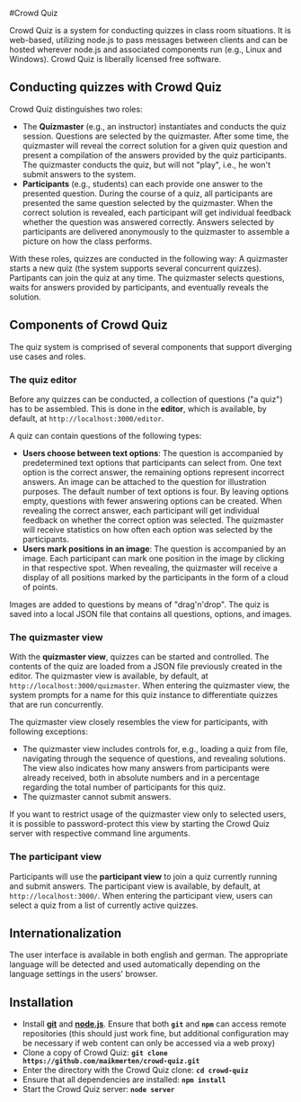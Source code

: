 #Crowd Quiz

Crowd Quiz is a system for conducting quizzes in class room situations. It is web-based, utilizing node.js to pass messages between clients and can be hosted wherever node.js and associated components run (e.g., Linux and Windows). Crowd Quiz is liberally licensed free software.

## Conducting quizzes with Crowd Quiz

Crowd Quiz distinguishes two roles:

* The **Quizmaster** (e.g., an instructor) instantiates and conducts the quiz session. Questions are selected by the quizmaster. After some time, the quizmaster will reveal the correct solution for a given quiz question and present a compilation of the answers provided by the quiz participants. The quizmaster conducts the quiz, but will not "play", i.e., he won't submit answers to the system.
* **Participants** (e.g., students) can each provide one answer to the presented question. During the course of a quiz, all participants are presented the same question selected by the quizmaster. When the correct solution is revealed, each participant will get individual feedback whether the question was answered correctly. Answers selected by participants are  delivered anonymously to the quizmaster to assemble a picture on how the class performs.

With these roles, quizzes are conducted in the following way: A quizmaster starts a new quiz (the system supports several concurrent quizzes). Partipants can join the quiz at any time. The quizmaster selects questions, waits for answers provided by participants, and eventually reveals the solution.


## Components of Crowd Quiz

The quiz system is comprised of several components that support diverging use cases and roles.

### The quiz editor

Before any quizzes can be conducted, a collection of questions ("a quiz") has to be assembled. This is done in the **editor**, which is available, by default, at `http://localhost:3000/editor`.


A quiz can contain questions of the following types:

 * **Users choose between text options**: The question is accompanied by predetermined text options that participants can select from. One text option is the correct answer, the remaining options represent incorrect answers. An image can be attached to the question for illustration purposes. The default number of text options is four. By leaving options empty, questions with fewer answering options can be created. When revealing the correct answer, each participant will get individual feedback on whether the correct option was selected. The quizmaster will receive statistics on how often each option was selected by the participants.
 * **Users mark positions in an image**: The question is accompanied by an image. Each participant can mark one position in the image by clicking in that respective spot. When revealing, the quizmaster will receive a display of all positions marked by the participants in the form of a cloud of points.

Images are added to questions by means of "drag'n'drop". The quiz is saved into a local JSON file that contains all questions, options, and images.


### The quizmaster view

With the **quizmaster view**, quizzes can be started and controlled. The contents of the quiz are loaded from a JSON file previously created in the editor. The quizmaster view is available, by default, at `http://localhost:3000/quizmaster`. When entering the quizmaster view, the system prompts for a name for this quiz instance to differentiate quizzes that are run concurrently.

The quizmaster view closely resembles the view for participants, with following exceptions:

* The quizmaster view includes controls for, e.g., loading a quiz from file, navigating through the sequence of questions, and revealing solutions. The view also indicates how many answers from participants were already received, both in absolute numbers and in a percentage regarding the total number of participants for this quiz.
* The quizmaster cannot submit answers.

If you want to restrict usage of the quizmaster view only to selected users, it is possible to password-protect this view by starting the Crowd Quiz server with respective command line arguments.


### The participant view

Participants will use the **participant view** to join a quiz currently running and submit answers. The participant view is available, by default, at `http://localhost:3000/`. When entering the participant view, users can select a quiz from a list of currently active quizzes.

## Internationalization

The user interface is available in both english and german. The appropriate language will be detected and used automatically depending on the language settings in the users' browser.

## Installation

 * Install **[git](https://git-scm.com/)** and **[node.js](https://nodejs.org/)**. Ensure that both **`git`** and **`npm`** can access remote repositories (this should just work fine, but additional configuration may be necessary if web content can only be accessed via a web proxy)
 * Clone a copy of Crowd Quiz: **`git clone https://github.com/maikmerten/crowd-quiz.git`**
 * Enter the directory with the Crowd Quiz clone: **`cd crowd-quiz`**
 * Ensure that all dependencies are installed: **`npm install`**
 * Start the Crowd Quiz server: **`node server`**
